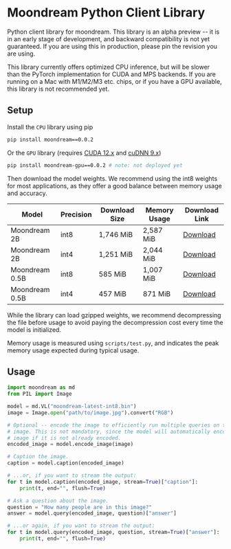 # Moondream Python Client Library

Python client library for moondream. This library is an alpha preview -- it is
in an early stage of development, and backward compatibility is not yet
guaranteed. If you are using this in production, please pin the revision you
are using.

This library currently offers optimized CPU inference, but will be slower than
the PyTorch implementation for CUDA and MPS backends. If you are running on a
Mac with M1/M2/M3 etc. chips, or if you have a GPU available, this library is
not recommended yet.

## Setup

Install the `CPU` library using pip

```bash
pip install moondream==0.0.2
```

Or the `GPU` library (requires [CUDA 12.x](https://docs.nvidia.com/cuda/) and [cuDNN 9.x](https://docs.nvidia.com/deeplearning/cudnn/latest/index.html))

```bash
pip install moondream-gpu==0.0.2 # note: not deployed yet
```

Then download the model weights. We recommend using the int8 weights for most
applications, as they offer a good balance between memory usage and accuracy.

| Model          | Precision | Download Size | Memory Usage | Download Link                                                                                                                                    |
| -------------- | --------- | ------------- | ------------ | ------------------------------------------------------------------------------------------------------------------------------------------------ |
| Moondream 2B   | int8      | 1,746 MiB     | 2,587 MiB    | [Download](https://huggingface.co/vikhyatk/moondream2/resolve/1cf747d11539ba8827f172e57f2215b5df3306cd/moondream-2b-int8.bin.gz?download=true)   |
| Moondream 2B   | int4      | 1,251 MiB     | 2,044 MiB    | [Download](https://huggingface.co/vikhyatk/moondream2/resolve/1cf747d11539ba8827f172e57f2215b5df3306cd/moondream-2b-int4.bin.gz?download=true)   |
| Moondream 0.5B | int8      | 585 MiB       | 1,007 MiB    | [Download](https://huggingface.co/vikhyatk/moondream2/resolve/1cf747d11539ba8827f172e57f2215b5df3306cd/moondream-0_5b-int8.bin.gz?download=true) |
| Moondream 0.5B | int4      | 457 MiB       | 871 MiB      | [Download](https://huggingface.co/vikhyatk/moondream2/resolve/1cf747d11539ba8827f172e57f2215b5df3306cd/moondream-0_5b-int4.bin.gz?download=true) |

While the library can load gzipped weights, we recommend decompressing the file
before usage to avoid paying the decompression cost every time the model is
initialized.

Memory usage is measured using `scripts/test.py`, and indicates the peak memory
usage expected during typical usage.

## Usage

```python
import moondream as md
from PIL import Image

model = md.VL("moondream-latest-int8.bin")
image = Image.open("path/to/image.jpg").convert("RGB")

# Optional -- encode the image to efficiently run multiple queries on the same
# image. This is not mandatory, since the model will automatically encode the
# image if it is not already encoded.
encoded_image = model.encode_image(image)

# Caption the image.
caption = model.caption(encoded_image)

# ...or, if you want to stream the output:
for t in model.caption(encoded_image, stream=True)["caption"]:
    print(t, end="", flush=True)

# Ask a question about the image.
question = "How many people are in this image?"
answer = model.query(encoded_image, question)["answer"]

# ...or again, if you want to stream the output:
for t in model.query(encoded_image, question, stream=True)["answer"]:
    print(t, end="", flush=True)
```
